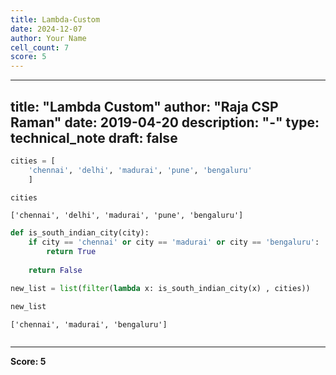 ```yaml
---
title: Lambda-Custom
date: 2024-12-07
author: Your Name
cell_count: 7
score: 5
---
```


---
title: "Lambda Custom"
author: "Raja CSP Raman"
date: 2019-04-20
description: "-"
type: technical_note
draft: false
---

```python
cities = [
    'chennai', 'delhi', 'madurai', 'pune', 'bengaluru'
    ]
```


```python
cities
```




    ['chennai', 'delhi', 'madurai', 'pune', 'bengaluru']




```python
def is_south_indian_city(city):
    if city == 'chennai' or city == 'madurai' or city == 'bengaluru':
        return True
    
    return False
```


```python
new_list = list(filter(lambda x: is_south_indian_city(x) , cities))
```


```python
new_list
```




    ['chennai', 'madurai', 'bengaluru']




```python

```


---
**Score: 5**
